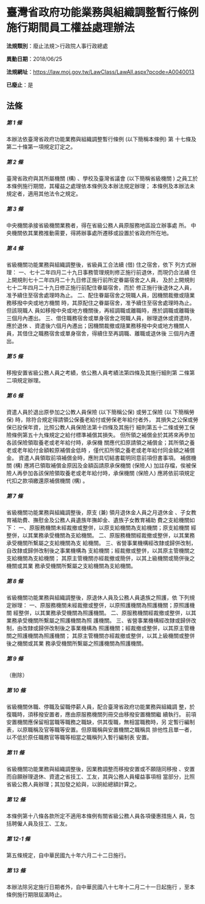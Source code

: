 # 臺灣省政府功能業務與組織調整暫行條例施行期間員工權益處理辦法

**法規類別**：廢止法規＞行政院人事行政總處

**異動日期**：2018/06/25  

**法規網址**：https://law.moj.gov.tw/LawClass/LawAll.aspx?pcode=A0040013

**已廢止**：是



## 法條
##### 第 1 條
本辦法依臺灣省政府功能業務與組織調整暫行條例 (以下簡稱本條例) 第
十七條及第二十條第一項規定訂定之。

##### 第 2 條
臺灣省政府與其所屬機關 (構) 、學校及臺灣省議會 (以下簡稱省級機關
) 之員工於本條例施行期間，其權益之處理依本條例及本辦法規定辦理；
本條例及本辦法未規定者，適用其他法令之規定。

##### 第 3 條
中央機關承接省級機關業務者，得在省級公務人員原服務地區設立辦事處
所。
中央機關依其業務推動需要，得將辦事處所遷移或設置於省政府所在地。

##### 第 4 條
省級機關功能業務與組織調整後，省級員工合法續 (借) 住之宿舍，依下
列方式辦理：
一、七十二年四月二十九日事務管理規則修正施行前退休，而現仍合法續
    住上開規則七十二年四月二十九日修正施行前所定眷屬宿舍之人員，
    及於上開規則七十二年四月二十九日修正施行前配住眷屬宿舍，而於
    修正施行後退休之人員，准予續住至宿舍處理時為止。
二、配住眷屬宿舍之現職人員，因機關裁撤或隨業務移撥中央或地方機關
    時，其原配住之眷屬宿舍，准予續住至宿舍處理時為止。但該現職人
    員如移撥中央或地方機關後，再經調職或離職時，應於調職或離職後
    三個月內遷出。
三、借住職務宿舍或單身宿舍之現職人員，辦理退休或資遣時，應於退休
    、資遣後六個月內遷出；因機關裁撤或隨業務移撥中央或地方機關人
    員，其借住之職務宿舍或單身宿舍，得續住至再調職、離職或退休後
    三個月內遷出。


##### 第 5 條
移撥安置省級公務人員之考績，依公務人員考績法第四條及其施行細則第
二條第二項規定辦理。


##### 第 6 條
資遣人員於退出原參加之公教人員保險 (以下簡稱公保) 或勞工保險 (以
下簡稱勞保) 時，除符合規定得請領公保養老給付或勞保老年給付者外，
其損失之公保或勞保已投保年資，比照公教人員保險法第十四條及其施行
細則第五十二條或勞工保險條例第五十九條規定之給付標準補償其損失。
但所領之補償金於其將來再參加各該保險領取養老或老年給付時，承保機
關應代扣原請領之補償金；其所領之養老或老年給付金額較原補償金低時
，僅代扣所領之養老或老年給付同金額之補償金。
資遣人員領取前項補償金時，應附具切結書載明同意前項但書事項。
補償機關 (構) 應將已領取補償金原因及金額函請原承保機關 (保險人)
加註存檔，俟被保險人再參加各該保險領取養老或老年給付時，承保機關
 (保險人) 應將依前項規定代扣之款項繳還原補償機關 (構) 。


##### 第 7 條
省級機關功能業務與組織調整後，原支 (兼) 領月退休金人員之月退休金
、子女教育補助費、撫慰金及公務人員遺族年撫卹金、遺族子女教育補助
費之支給機關如下：
一、原服務機關未經裁撤或整併，以原支給機關為支給機關；原支給機關
    經整併，以其業務承受機關為支給機關。
二、原服務機關經裁撤或整併，以其業務承受機關所繫屬之支給機關為支
    給機關。
三、省營事業機構經改隸或歸併改制，自改隸或歸併改制後之事業機構為
    支給機關；經裁撤或整併，以其原主管機關之支給機關為支給機關；
    其原主管機關亦經裁撤或簡併，以其上級機關或簡併後之機關或其業
    務承受機關所繫屬之支給機關為支給機關。


##### 第 8 條
省級機關功能業務與組織調整後，原退休人員及公務人員遺族之照護，依
下列規定辦理：
一、原服務機關未經裁撤或整併，以原照護機關為照護機關；原照護機關
    經整併，以其業務承受機關為照護機關。
二、原服務機關經裁撤或整併，以其業務承受機關所繫屬之照護機關為照
    護機關。
三、省營事業機構經改隸或歸併改制，由改隸或歸併改制後之事業機構為
    照護機關；經裁撤或整併，以其原主管機關之照護機關為照護機關；
    其原主管機關亦經裁撤或整併，以其上級機關或整併後之機關或其業
    務承受機關所繫屬之照護機關為照護機關。


##### 第 9 條
（刪除）


##### 第 10 條
省級機關休職、停職及留職停薪人員，配合臺灣省政府功能業務與組織調
整，於復職時，須移撥安置者，應由原服務機關列冊交由移撥安置機關繼
續執行。
前項安置機關應保留相當職等職務之職缺，供其復職，無相當職務時，另
定暫行編制表，以原職稱及官等職等安置。但原職稱與安置機關之職稱具
排他性且單一者，以不低於原任職務官等職等相當之職稱列入暫行編制表
安置。

##### 第 11 條
省級機關功能業務與組織調整後，因業務調整而移撥安置或不願隨同移撥
、安置而自願辦理退休、資遣之省技工、工友，其與公務人員權益事項相
當部分，比照省級公務人員辦理；其加發之給與，以餉給總額計算之。

##### 第 12 條
本條例第十八條各款所定不適用本條例有關省級公務人員各項優惠措施人
員，包括聘僱人員及技工、工友。

##### 第 12-1 條
第五條規定，自中華民國九十年六月二十二日施行。


##### 第 13 條
本辦法除另定施行日期者外，自中華民國八十七年十二月二十一日起施行
，至本條例施行期限屆滿時止。



